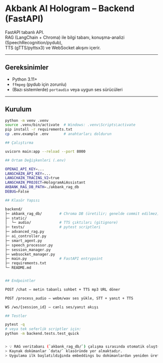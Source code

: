 # Akbank AI Hologram – Backend (FastAPI)

FastAPI tabanlı API.  
RAG (LangChain + Chroma) ile bilgi tabanı, konuşma-analizi (SpeechRecognition/pydub),  
TTS (gTTS/pyttsx3) ve WebSocket akışını içerir.

---

## Gereksinimler
- Python 3.11+
- `ffmpeg` (pydub için zorunlu)
- (Bazı sistemlerde) `portaudio` veya uygun ses sürücüleri

---

## Kurulum
```bash
python -m venv .venv
source .venv/bin/activate  # Windows: .venv\Scripts\activate
pip install -r requirements.txt
cp .env.example .env       # anahtarları doldurun

## Çalıştırma

uvicorn main:app --reload --port 8000

## Ortam Değişkenleri (.env)

OPENAI_API_KEY=...
LANGCHAIN_API_KEY=...
LANGCHAIN_TRACING_V2=true
LANGCHAIN_PROJECT=HologramAiAssistant
AKBANK_RAG_DB_PATH=./akbank_rag_db
DEBUG=False

## Klasör Yapısı

backend/
├─ akbank_rag_db/        # Chroma DB (üretilir; genelde commit edilmez)
├─ static/
│  └─ audio/             # TTS çıktıları (gitignore)
├─ tests/                # pytest scriptleri
├─ advanced_rag.py
├─ ai_controller.py
├─ smart_agent.py
├─ speech_processor.py
├─ session_manager.py
├─ websocket_manager.py
├─ main.py               # FastAPI entrypoint
├─ requirements.txt
└─ README.md


## Endpointler

POST /chat – metin tabanlı sohbet + TTS mp3 URL döner

POST /process_audio – webm/wav ses yükle, STT + yanıt + TTS

WS /ws/{session_id} – canlı ses/yanıt akışı

## Testler

pytest -q
# veya tek seferlik scriptler için:
python -m backend.tests.test_quick


> 💡 RAG veritabanı (`akbank_rag_db/`) çalışma sırasında otomatik oluşturulur.
> Kaynak dokümanlar `data/` klasöründe yer almaktadır.
> Uygulama ilk başlatıldığında embeddings bu dokümanlardan yeniden üretilir.

